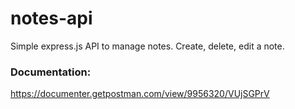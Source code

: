 
# notes-api

Simple express.js API to manage notes.
Create, delete, edit a note.

### Documentation:
https://documenter.getpostman.com/view/9956320/VUjSGPrV
